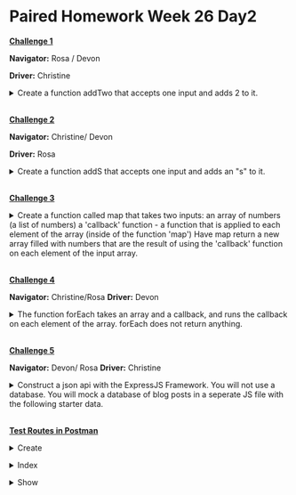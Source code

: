 
# Paired Homework Week 26 Day2

**[Challenge 1](https://github.com/christine-iyer/pairedHW/blob/main/Challenge1.js)**

**Navigator:** Rosa / Devon

**Driver:** Christine

<details>
     <summary>Create a function addTwo that accepts one input and adds 2 to it.</summary>

```
function addTwo (num) {
    return num + 2
}
console.log(addTwo(4))
```
</details>
<br>

**[Challenge 2](https://github.com/christine-iyer/pairedHW/blob/main/Challenge2.js)**

**Navigator:** Christine/ Devon

**Driver:** Rosa

<details>
<summary>
Create a function addS that accepts one input and adds an "s" to it.</summary>

```
function addS (word){
     return `${word}s`
}
console.log(addS("pizza"))
```
</details>
<br>

**[Challenge 3](https://github.com/christine-iyer/pairedHW/blob/main/Challenge3.js)**

<details>
<summary>Create a function called map that takes two inputs:
an array of numbers (a list of numbers)
a 'callback' function - a function that is applied to each element of the array (inside of the function 'map')
Have map return a new array filled with numbers that are the result of using the 'callback' function on each element of the input array.</summary>

```
function multiplyByTwo (num) {
    return num * 2
}
function map(arr, func) {
    const newArr = []
    arr.forEach(item => {
       newArr.push(func(item))
    })
    return newArr
}

const test = map([1,2,3,4,5], multiplyByTwo)
console.log(test)
```
</details>
<br>

**[Challenge 4](https://github.com/christine-iyer/pairedHW/blob/main/Challenge4.js)**

**Navigator:** Christine/Rosa
**Driver:** Devon

<details>
<summary>
The function forEach takes an array and a callback, and runs the callback on each element of the array. forEach does not return anything.</summary>

```  
function forEach (arr, func){
    for(let i = 0; i < arr.length; i++){
        func(arr[i])
    }
}

let alphabet = '';
const letters = ['a', 'b', 'c', 'd'];
forEach(letters, function(char) {
    alphabet += char;
});
console.log(alphabet); 
```
</details>
<br>

**[Challenge 5](https://github.com/christine-iyer/pairedHW/blob/main/Challenge5/Challenge5.js)**

**Navigator:** Devon/ Rosa
**Driver:** Christine

<details>
<summary>Construct a json api with the ExpressJS Framework. You will not use a database. You will mock a database of blog posts in a seperate JS file with the following starter data.
</summary>

seed.js

```
const mockBlog = [
    {
        id: 1,
        title: 'First Blog Post',
        description: 'My first blog post!'
    },
    {
        id: 2,
        title: 'Second Blog Post',
        description: 'My Second blog post!'
    },
    {
        id: 3,
        title: 'Third Blog Post',
        description: 'My Third blog post!'
    }
];
module.exports = mockBlog
```
Challenge5.js

```
const mockBlog = require('./Challenge5/seed')
const express = require('express')
const Blog =require('./Challenge5/blogSchema')


const app = express()
app.use(express.json())
//index
app.get('/blog', (req,res) => {
     res.send(mockBlog)
})
//show
app.get('/blog/:id', (req, res) => {
     res.send(mockBlog[req.params.id]);
})

 //create
 app.post('/blog', (req,res) => {
     res.send(req.body)
 }

 )
app.listen(3008,() => {
     console.log("I hear you on this port 3008")
})
```
blogSchema.js

```
const {model ,Schema, default: mongoose}= require('mongoose')
const blogSchema = new Schema({
     id: {type: String},
     title: {type: String, required:true},
     description: {type: String, required:true}
})

const Blog = mongoose.model('Blog',blogSchema)
module.exports = Blog


```


</details>

<br>

**[Test Routes in Postman](https://github.com/christine-iyer/pairedHW/tree/main/Challenge5/images)**
<details>
     <summary>Create</summary>

![Postman: Create](./Challenge5/images/Create.png)

</details>

**[]()**
<details>
     <summary>Index</summary>

![Postman: Index](./Challenge5/images/Index.png)
</details>






**[]()**
<details>
     <summary>Show</summary>

![Postman: Show](./Challenge5/images/Show.png)
</details>



